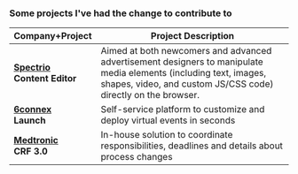 ### Some projects I've had the change to contribute to

Company+Project | Project Description
------------ | -------------
**[Spectrio](https://www.linkedin.com/company/spectrio) <br> Content Editor** | Aimed at both newcomers and advanced advertisement designers to manipulate media elements (including text, images, shapes, video, and custom JS/CSS code) directly on the browser.
**[6connex](https://www.linkedin.com/company/6connex) <br> Launch** | Self-service platform to customize and deploy virtual events in seconds
**[Medtronic](https://www.linkedin.com/company/medtronic) <br> CRF 3.0** | In-house solution to coordinate responsibilities, deadlines and details about process changes
